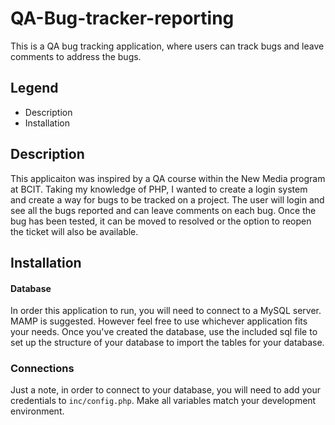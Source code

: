 # QA-Bug-tracker-reporting
 This is a QA bug tracking application, where users can track bugs and leave comments to address the bugs.

## Legend

- Description
- Installation


## Description
This applicaiton was inspired by a QA course within the New Media program at BCIT. Taking my knowledge of PHP, I wanted to create a login system and create a way for bugs to be tracked on a project. The user will login and see all the bugs reported and can leave comments on each bug. Once the bug has been tested, it can be moved to resolved or the option to reopen the ticket will also be available.

## Installation
#### Database
In order this application to run, you will need to connect to a MySQL server. MAMP is suggested. However feel free to use whichever application fits your needs. Once you've created the database, use the included sql file to set up the structure of your database to import the tables for your database. 

### Connections
Just a note, in order to connect to your database, you will need to add your credentials to `inc/config.php`. Make all variables match your development environment.